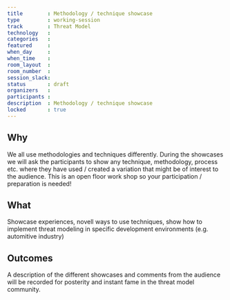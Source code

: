 ```yaml
---
title        : Methodology / technique showcase
type         : working-session
track        : Threat Model
technology   :
categories   :
featured     :
when_day     :
when_time    :
room_layout  :
room_number  :
session_slack:
status       : draft
organizers   :
participants :
description  : Methodology / technique showcase
locked       : true
---
```


## Why

We all use methodologies and techniques differently. During the showcases we will ask the participants to show any technique, methodology, process etc. where they have used / created a variation that might be of interest to the audience.
This is an open floor work shop so your participation / preparation is needed!

## What

Showcase experiences, novell ways to use techniques, show how to implement threat modeling in specific development environments (e.g. automitive industry)

## Outcomes

A description of the different showcases and comments from the audience will be recorded for posterity and instant fame in the threat model community.

